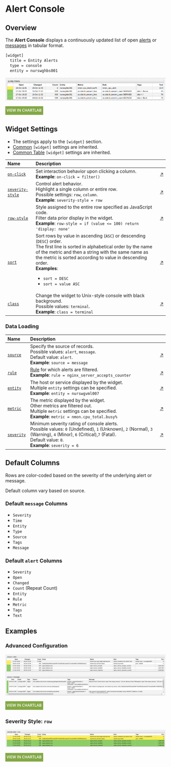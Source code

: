 # Alert Console

## Overview

The **Alert Console** displays a continuously updated list of open [alerts](https://axibase.com/docs/atsd/rule-engine/#open-alerts) or [messages](https://axibase.com/docs/atsd/schema.html#messages) in tabular format.

```ls
[widget]
  title = Entity Alerts
  type = console
  entity = nurswghbs001
```

![](./images/alert-console-title-2.png)

[![](../../images/button.png)](https://apps.axibase.com/chartlab/19350c57)

## Widget Settings

* The settings apply to the `[widget]` section.
* [Common](../shared/README.md#widget-settings) `[widget]` settings are inherited.
* [Common Table](../shared-table/README.md#widget-settings) `[widget]` settings are inherited.

Name | Description | &nbsp;
:--|:--|:--
<a name="on-click"></a>[`on-click`](#on-click)| Set interaction behavior upon clicking a column.<br>**Example**: `on-click = filter()`| [↗](https://apps.axibase.com/chartlab/f7d929c9)
<a name="severity-style"></a>[`severity-style`](#severity-style)| Control alert behavior.<br>Highlight a single column or entire row.<br>Possible settings: `row`, `column`.<br>**Example**: `severity-style = row`| [↗](https://apps.axibase.com/chartlab/71113dee)
<a name="row-style"></a>[`row-style`](#row-style)| Style assigned to the entire row specified as JavaScript code.<br>Filter data prior display in the widget.<br>**Example**: `row-style = if (value <= 100) return 'display: none'` | [↗](https://apps.axibase.com/chartlab/470ea887)
<a name="sort"></a>[`sort`](#sort)| Sort rows by value in ascending (`ASC`) or descending (`DESC`) order.<br>The first line is sorted in alphabetical order by the name of the metric and then a string with the same name as the metric is sorted according to value in descending order.<br>**Examples**:<ul><li>`sort = DESC`</li><li>`sort = value ASC`</li></ul>|[↗](https://apps.axibase.com/chartlab/c89087e9)
<a name="class"></a>[`class`](#class)| Change the widget to Unix-style console with black background.<br>Possible values: `terminal`.<br>**Example**: `class = terminal`| [↗](https://apps.axibase.com/chartlab/5d8cb5ad)

### Data Loading

Name | Description | &nbsp;
:--|:--|:--
<a name="source"></a>[`source`](#source)| Specify the source of records.<br>Possible values: `alert`, `message`.<br>Default value: `alert`.<br>**Example**: `source = message` | [↗](https://apps.axibase.com/chartlab/1461fbb6)
<a name="rule"></a>[`rule`](#rule)| [Rule](https://axibase.com/docs/atsd/rule-engine/) for which alerts are filtered. <br>**Example**: `rule = nginx_server_accepts_counter` | [↗](https://apps.axibase.com/chartlab/3b00b4a1)
<a name="entity"></a>[`entity`](#entity)| The host or service displayed by the widget.<br>Multiple `entity` settings can be specified.<br>**Example**: `entity = nurswgvml007`| [↗](https://apps.axibase.com/chartlab/ff2ce03a)
<a name="metric"></a>[`metric`](#metric)| The metric displayed by the widget.<br>Other metrics are filtered out.<br>Multiple `metric` settings can be specified.<br>**Example**: `metric = nmon.cpu_total.busy%`| [↗](https://apps.axibase.com/chartlab/aa542ce3)
<a name="severity"></a>[`severity`](#severity)| Minimum severity rating of console alerts.<br>Possible values: `0` (Undefined), `1` (Unknown), `2` (Normal), `3` (Warning), `4` (Minor), `6` (Critical),`7` (Fatal).<br>Default value: `0`.<br>**Example**: `severity = 6`| [↗](https://apps.axibase.com/chartlab/d9a3d42b)

## Default Columns

Rows are color-coded based on the severity of the underlying alert or message.

Default column vary based on source.

### Default `message` Columns

* `Severity`
* `Time`
* `Entity`
* `Type`
* `Source`
* `Tags`
* `Message`

### Default `alert` Columns

* `Severity`
* `Open`
* `Changed`
* `Count` (Repeat Count)
* `Entity`
* `Rule`
* `Metric`
* `Tags`
* `Text`

## Examples

### Advanced Configuration

![](./images/source-configuration-1.png)

[![](../../images/button.png)](https://apps.axibase.com/chartlab/33131632)

### Severity Style: `row`

![](./images/severity-style-row-1.png)

[![](../../images/button.png)](https://apps.axibase.com/chartlab/63840538)